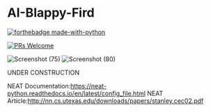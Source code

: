 # AI-Blappy-Fird




[![forthebadge made-with-python](https://ForTheBadge.com/images/badges/made-with-python.svg)](https://www.python.org/)

 [![PRs Welcome](https://img.shields.io/badge/PRs-welcome-brightgreen.svg?style=flat-square)](http://makeapullrequest.com)

![Screenshot (75)](https://user-images.githubusercontent.com/48381326/87848794-d80af080-c900-11ea-9a8e-b6d7a3cdd762.png)
![Screenshot (80)](https://user-images.githubusercontent.com/48381326/87849137-cecf5300-c903-11ea-9f2d-73bf03b18b4b.png)

UNDER CONSTRUCTION

NEAT Documentation:https://neat-python.readthedocs.io/en/latest/config_file.html
NEAT Article:http://nn.cs.utexas.edu/downloads/papers/stanley.cec02.pdf
